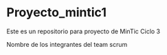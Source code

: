 # Proyecto_mintic1
Este es un repositorio para proyecto de MinTic Ciclo 3

Nombre de los integrantes del team scrum
